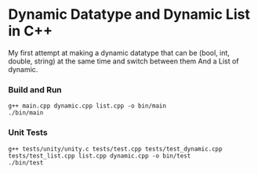 # Dynamic Datatype and Dynamic List in C++

My first attempt at making a dynamic datatype that can be (bool, int, double, string) at the same time and switch between them
And a List of dynamic.


### Build and Run
```
g++ main.cpp dynamic.cpp list.cpp -o bin/main
./bin/main
```

### Unit Tests
```
g++ tests/unity/unity.c tests/test.cpp tests/test_dynamic.cpp tests/test_list.cpp list.cpp dynamic.cpp -o bin/test
./bin/test
```